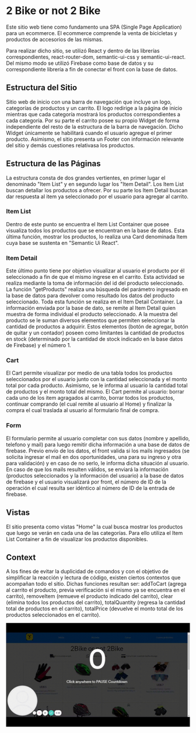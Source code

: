 # 2 Bike or not 2 Bike

Este sitio web tiene como fundamento una SPA (Single Page Application) para un ecommerce. El ecommerce comprende la venta de bicicletas y productos de accesorios de las mismas.

Para realizar dicho sitio, se utilizó React y dentro de las librerías correspondientes, react-router-dom, semantic-ui-css y semantic-ui-react. Del mismo modo se utilizó Firebase como base de datos y su correspondiente librería a fin de conectar el front con la base de datos.

<h2>Estructura del Sitio</h2>

Sitio web de inicio con una barra de navegación que incluye un logo, categorías de productos y un carrito. El logo redirige a la página de inicio mientras que cada categoría mostrará los productos correspondientes a cada categoría. Por su parte el carrito posee su propio Widget de forma independiente del resto de la estructura de la barra de navegación. Dicho Widget únicamente se habilitará cuando el usuario agregue el primer producto. Asimismo, el sitio presenta un Footer con información relevante del sitio y demás cuestiones relativasa los productos.

<h2>Estructura de las Páginas</h2>
La estructura consta de dos grandes vertientes, en primer lugar el denominado "Item List" y en segundo lugar los "Item Detail". Los Item List buscan detallar los productos a ofrecer. Por su parte los Item Detail buscan dar respuesta al item ya seleccionado por el usuario para agregar al carrito.

<h3>Item List</h3>
Dentro de este punto se encuentra el Item List Container que posee visualiza todos los productos que se encuentran en la base de datos. Esta última función, mostrar los productos, lo realiza una Card denominada Item cuya base se sustenta en "Semantic Ui React".

<h3>Item Detail</h3>
Este último punto tiene por objetivo visualizar al usuario el producto por él seleccionado a fin de que el mismo ingrese en el carrito. Esta actividad se realiza mediante la toma de información del id del producto seleccionado. La función "getProducts" realiza una búsqueda del parámetro ingresado en la base de datos para devolver como resultado los datos del producto seleccionado. Toda esta función se realiza en el Item Detail Container. La información enviada por la base de dato, se remite al Item Detail quien muestra de forma individual el producto seleccionado. A la muestra del producto se le suman diversos elementos que permiten seleccionar la cantidad de productos a adquirir. Estos elementos (botón de agregar, botón de quitar y un contador) poseen como limitantes la cantidad de productos en stock (determinado por la cantidad de stock indicado en la base datos de Firebase) y el número 1.

<h3>Cart</h3>
El Cart permite visualizar por medio de una tabla todos los productos seleccionados por el usuario junto con la cantidad seleccionada y el monto total por cada producto. Asimismo, se le informa al usuario la cantidad total de productos y el monto total del mismo. El Cart permite al usuario: borrar cada uno de los item agragados al carrito, borrar todos los productos, continuar comprando (el cual remite al usuario al Home) y finalizar la compra el cual traslada al usuario al formulario final de compra.

<h3>Form</h3>
El formulario permite al usuario completar con sus datos (nombre y apellido, telefono y mail) para luego remitir dicha información a una base de datos de firebase. Previo envío de los datos, el front valida si los mails ingresados (se solicita ingresar el mail en dos oportunidades, una para su ingreso y otra para validación) y en caso de no serlo, le informa dicha situación al usuario. En caso de que los mails resulten válidos, se enviará la información (productos seleccionados y la información del usuario) a la base de datos de firebase y el usuario visualizará por front, el número de ID de la operación el cual resulta ser idéntico al número de ID de la entrada de firebase.

<h2>Vistas</h2>
El sitio presenta como vistas "Home" la cual busca mostrar los productos que luego se verán en cada una de las categorías. Para ello utiliza el Item List Container a fin de visualizar los productos disponibles.

<h2>Context</h2>
A los fines de evitar la duplicidad de comandos y con el objetivo de simplificar la reacción y lectura de código, existen ciertos contextos que acompañan todo el sitio. Dichas funciones resultan ser: addToCart (agrega al carrito el producto, previa verificación si el mismo ya se encuentra en el carrito), removeItem (remueve el producto indicado del carrito), clear (elimina todos los productos del carrito), totalQuantity (regresa la cantidad total de productos en el carrito), totalPrice (devuelve el monto total de los productos seleccionados en el carrito).



![image](https://github.com/juanipadin/React_25375-Padin/blob/main/src/assets/img/2Bike-or-not-2Bike-5-January-2022.gif)